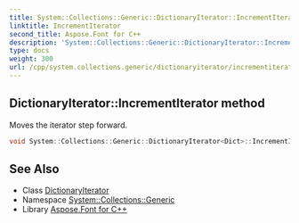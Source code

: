 ```yaml
---
title: System::Collections::Generic::DictionaryIterator::IncrementIterator method
linktitle: IncrementIterator
second_title: Aspose.Font for C++
description: 'System::Collections::Generic::DictionaryIterator::IncrementIterator method. Moves the iterator step forward in C++.'
type: docs
weight: 300
url: /cpp/system.collections.generic/dictionaryiterator/incrementiterator/
---
```

## DictionaryIterator::IncrementIterator method


Moves the iterator step forward.

```cpp
void System::Collections::Generic::DictionaryIterator<Dict>::IncrementIterator() override
```

## See Also

* Class [DictionaryIterator](../)
* Namespace [System::Collections::Generic](../../)
* Library [Aspose.Font for C++](../../../)
